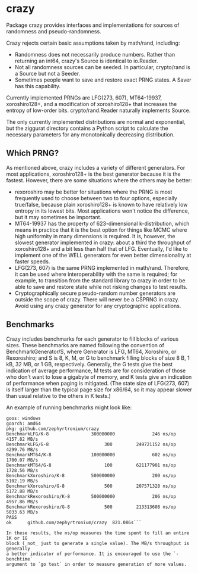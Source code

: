 # crazy

Package crazy provides interfaces and implementations for sources of randomness
and pseudo-randomness.

Crazy rejects certain basic assumptions taken by math/rand, including:

- Randomness does not necessarily produce numbers. Rather than returning an
  int64, crazy's Source is identical to io.Reader.
- Not all randomness sources can be seeded. In particular, crypto/rand is a
  Source but not a Seeder.
- Sometimes people want to save and restore exact PRNG states. A Saver has
  this capability.

Currently implemented PRNGs are LFG(273, 607), MT64-19937, xoroshiro128+, and
a modification of xoroshiro128+ that increases the entropy of low-order bits.
crypto/rand.Reader naturally implements Source.

The only currently implemented distributions are normal and exponential, but
the ziggurat directory contains a Python script to calculate the necessary
parameters for any monotonically decreasing distribution.

## Which PRNG?

As mentioned above, crazy includes a variety of different generators. For most
applications, xoroshiro128+ is the best generator because it is the fastest.
However, there are some situations where the others may be better:

- rexoroshiro may be better for situations where the PRNG is most frequently
	used to choose between two to four options, especially true/false, because
	plain xoroshiro128+ is known to have relatively low entropy in its lowest
	bits. Most applications won't notice the difference, but it may sometimes
	be important.
- MT64-19937 has the property of 623-dimensional k-distribution, which means in
	practice that it is the best option for things like MCMC where high
	uniformity in many dimensions is required. It is, however, the slowest
	generator implemented in crazy: about a third the throughput of
	xoroshiro128+ and a bit less than half that of LFG. Eventually, I'd like to
	implement one of the WELL generators for even better dimensionality at
	faster speeds.
- LFG(273, 607) is the same PRNG implemented in math/rand. Therefore, it can be
	used where interoperability with the same is required; for example, to
	transition from the standard library to crazy in order to be able to save
	and restore state while not risking changes to test results.
- Cryptographically secure pseudo-random number generators are outside the
	scope of crazy. There will never be a CSPRNG in crazy. Avoid using any
	crazy generator for any cryptographic applications.

## Benchmarks

Crazy includes benchmarks for each generator to fill blocks of various sizes.
These benchmarks are named following the convention of BenchmarkGenerator/S,
where Generator is LFG, MT64, Xoroshiro, or Rexoroshiro; and S is 8, K, M, or G
to benchmark filling blocks of size 8 B, 1 kB, 32 MB, or 1 GB, respectively.
Generally, the G tests give the best indication of average performance, M tests
are for consideration of those who don't want to lose a gigabyte of memory, and
K tests give an indication of performance when paging is mitigated. (The state
size of LFG(273, 607) is itself larger than the typical page size for x86/64,
so it may appear slower than usual relative to the others in K tests.)

An example of running benchmarks might look like:

```> go test -bench /[KG] -benchtime 1m -timeout 24h
goos: windows
goarch: amd64
pkg: github.com/zephyrtronium/crazy
BenchmarkLFG/K-8                300000000              246 ns/op        4157.82 MB/s
BenchmarkLFG/G-8                     300         249721152 ns/op        4299.76 MB/s
BenchmarkMT64/K-8               100000000              602 ns/op        1700.07 MB/s
BenchmarkMT64/G-8                    100         621177901 ns/op        1728.56 MB/s
BenchmarkXoroshiro/K-8          500000000              200 ns/op        5102.19 MB/s
BenchmarkXoroshiro/G-8               500         207571328 ns/op        5172.88 MB/s
BenchmarkRexoroshiro/K-8        500000000              206 ns/op        4957.86 MB/s
BenchmarkRexoroshiro/G-8             500         213313608 ns/op        5033.63 MB/s
PASS
ok      github.com/zephyrtronium/crazy  821.086s```

In these results, the ns/op measures the time spent to fill an entire 1K or 1G
block (_not_ just to generate a single value). The MB/s throughput is generally
a better indicator of performance. It is encouraged to use the `-benchtime`
argument to `go test` in order to measure generation of more values.
